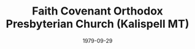 ---
date: &id001 1979-09-29
end_date: null
location:
  address: null
  city: Kalispell
  state: MT
minister:
- end: 2000-01-01
  name: Harold Kellam
  start: 1979-01-01
  type: Pastor
- end: 2006-01-01
  name: Brad Anderson
  start: 2002-01-01
  type: Pastor
- end: null
  name: Lloyd Pierson
  start: 2007-01-01
  type: Pastor
- end: 2002-01-01
  name: Patrick Morison
  start: 1993-01-01
  type: Teacher
- end: 2007-01-01
  name: Lloyd Pierson
  start: 2004-01-01
  type: Associate Pastor
ministers:
- Harold Kellam
- Brad Anderson
- Lloyd Pierson
- Patrick Morison
- Lloyd Pierson
name: Faith Covenant Orthodox Presbyterian Church
names: null
origination_date: *id001
raw_data: 'MT

  Kalispell

  Faith Covenant Orthodox Presbyterian Church (September 29, 1979-November 17, 2007)

  (Withdrew to the Presbyterian Church in America, November 17, 2007)

  Pastors: Harold Kellam, 1979-2000

  Brad Anderson, 2002-6

  Lloyd Pierson, 2007-

  Teacher: Patrick Morison, 1993-2002

  Assoc. Pastor: Lloyd Pierson, 2004-7

  '
received_from: null
states:
- MT
status:
  active: false
  end_date: 2007-11-17
  reason: withdrawal
  received_from: null
  withdrawal_to: Presbyterian Church in America
title: Faith Covenant Orthodox Presbyterian Church (Kalispell MT)
withdrawal_to:
- Presbyterian Church in America
year_established:
- 1979

---